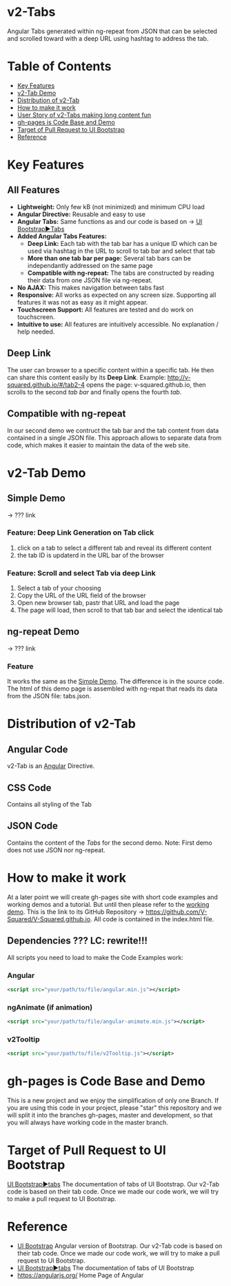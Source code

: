 # v2-Tabs
Angular Tabs generated within ng-repeat from JSON that can be selected and scrolled toward with a deep URL using hashtag to address the tab.


# Table of Contents
- [Key Features](#features)
- [v2-Tab Demo](#demo)
- [Distribution of v2-Tab](#disti)
- [How to make it work](#how-to)
- [User Story of v2-Tabs making long content fun](#user-story)
- [gh-pages is Code Base and Demo](#gh-pages)
- [Target of Pull Request to UI Bootstrap](#pull-request)
- [Reference](#reference)


# Key Features <a name="features"></a>
## All Features
- **Lightweight:** Only few kB (not minimized) and minimum CPU load
- **Angular Directive:** Reusable and easy to use
- **Angular Tabs:** Same functions as and our code is based on → [UI Bootstrap►Tabs](https://angular-ui.github.io/bootstrap/#/tabs)
- **Added Angular Tabs Features:**
   - **Deep Link:** Each tab with the tab bar has a unique ID which can be used via hashtag in the URL to scroll to tab bar and select that tab
   - **More than one tab bar per page:** Several tab bars can be independantly addressed on the same page
   - **Compatible with ng-repeat:** The tabs are constructed by reading their data from one JSON file via ng-repeat.
- **No AJAX:** This makes navigation between tabs fast
- **Responsive:** All works as expected on any screen size. Supporting all features it was not as easy as it might appear.
- **Touchscreen Support:** All features are tested and do work on touchscreen.
- **Intuitive to use:** All features are intuitively accessible. No explanation / help needed.

## Deep Link
The user can browser to a specific content within a specific tab. He then can share this content easily by its **Deep Link**. Example: http://v-squared.github.io/#/tab2-4 opens the page: v-squared.github.io, then scrolls to the second *tab bar* and finally opens the fourth *tab*. 

## Compatible with ng-repeat
In our second demo we contruct the tab bar and the tab content from data contained in a single JSON file. This approach allows to separate data from code, which makes it easier to maintain the data of the web site.


# v2-Tab Demo <a name="demo"></a>
## Simple Demo <a name="simple-demo"></a>
→ ??? link 
### Feature: Deep Link Generation on Tab click
1. click on a tab to select a different tab and reveal its different content
2. the tab ID is updaterd in the URL bar of the browser

### Feature: Scroll and select Tab via deep Link
1. Select a tab of your choosing
2. Copy the URL of the URL field of the browser
3. Open new browser tab, pastr that URL and load the page
4. The page will load, then scroll to that tab bar and select the identical tab

## ng-repeat Demo  <a name="ng-demo"></a>
→ ??? link 

### Feature
It works the same as the [Simple Demo](#simple-demo). The difference is in the source code. The html of this demo page is assembled with ng-repat that reads its data from the JSON file: tabs.json. 


# Distribution of v2-Tab <a name="disti"></a>
## Angular Code
v2-Tab is an [Angular](https://angularjs.org/) Directive. 

## CSS Code
Contains all styling of the Tab

## JSON Code
Contains the content of the *Tabs* for the second demo. Note: First demo does not use JSON nor ng-repeat.





# How to make it work <a name="how-to"></a>
At a later point we will create gh-pages site with short code examples and working demos and a tutorial. But until then please refer to the [working demo](http://v-squared.github.io/#delivering-puzzle). This is the link to its GitHub Repository → https://github.com/V-Squared/V-Squared.github.io. All code is contained in the index.html file.



## Dependencies ??? LC: rewrite!!!
All scripts you need to load to make the Code Examples work:

### Angular
 ```XML
<script src="your/path/to/file/angular.min.js"></script>
```

### ngAnimate (if animation)

```XML
<script src="your/path/to/file/angular-animate.min.js"></script>
```

### v2Tooltip

```XML
<script src="your/path/to/file/v2Tooltip.js"></script>
```








# gh-pages is Code Base and Demo <a name="gh-pages"></a>
This is a new project and we enjoy the simplification of only one Branch. If you are using this code in your project, please "star" this repository and we will split it into the branches gh-pages, master and development, so that you will always have working code in the master branch.


# Target of Pull Request to UI Bootstrap <a name="pull-request"></a>
[UI Bootstrap►tabs](https://angular-ui.github.io/bootstrap/#/tabs) The documentation of tabs of UI Bootstrap. Our v2-Tab code is based on their tab code. Once we made our code work, we will try to make a pull request to UI Bootstrap. 


# Reference <a name="reference"></a>
- [UI Bootstrap](https://angular-ui.github.io/bootstrap/) Angular version of Bootstrap. Our v2-Tab code is based on their tab code. Once we made our code work, we will try to make a pull request to UI Bootstrap. 
- [UI Bootstrap►tabs](https://angular-ui.github.io/bootstrap/#/tabs) The documentation of tabs of UI Bootstrap
- https://angularjs.org/ Home Page of Angular






